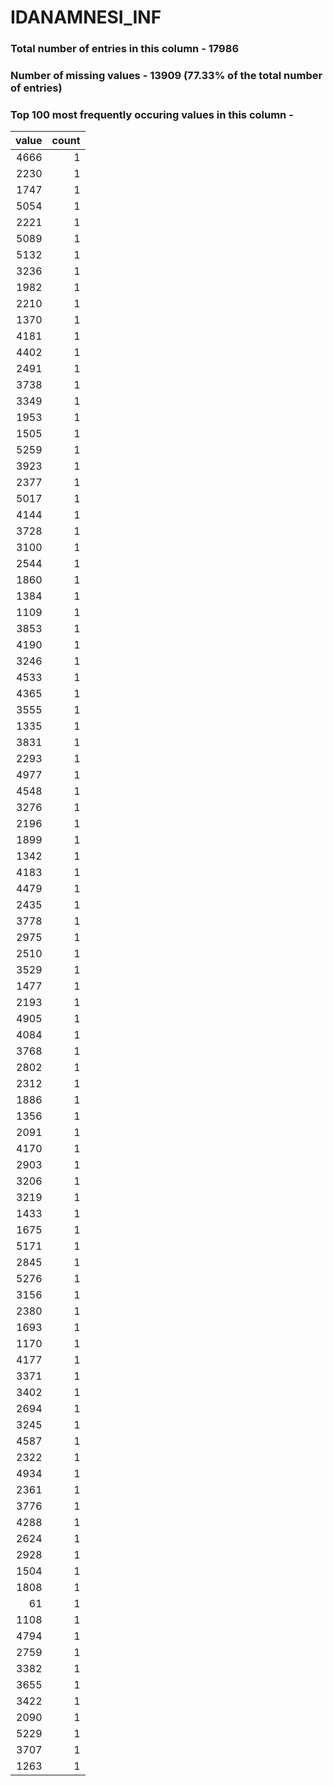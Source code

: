 
# IDANAMNESI_INF

### Total number of entries in this column - 17986

### Number of missing values - 13909 (77.33% of the total number of entries)

### Top 100 most frequently occuring values in this column -

|   value |   count |
|--------:|--------:|
|    4666 |       1 |
|    2230 |       1 |
|    1747 |       1 |
|    5054 |       1 |
|    2221 |       1 |
|    5089 |       1 |
|    5132 |       1 |
|    3236 |       1 |
|    1982 |       1 |
|    2210 |       1 |
|    1370 |       1 |
|    4181 |       1 |
|    4402 |       1 |
|    2491 |       1 |
|    3738 |       1 |
|    3349 |       1 |
|    1953 |       1 |
|    1505 |       1 |
|    5259 |       1 |
|    3923 |       1 |
|    2377 |       1 |
|    5017 |       1 |
|    4144 |       1 |
|    3728 |       1 |
|    3100 |       1 |
|    2544 |       1 |
|    1860 |       1 |
|    1384 |       1 |
|    1109 |       1 |
|    3853 |       1 |
|    4190 |       1 |
|    3246 |       1 |
|    4533 |       1 |
|    4365 |       1 |
|    3555 |       1 |
|    1335 |       1 |
|    3831 |       1 |
|    2293 |       1 |
|    4977 |       1 |
|    4548 |       1 |
|    3276 |       1 |
|    2196 |       1 |
|    1899 |       1 |
|    1342 |       1 |
|    4183 |       1 |
|    4479 |       1 |
|    2435 |       1 |
|    3778 |       1 |
|    2975 |       1 |
|    2510 |       1 |
|    3529 |       1 |
|    1477 |       1 |
|    2193 |       1 |
|    4905 |       1 |
|    4084 |       1 |
|    3768 |       1 |
|    2802 |       1 |
|    2312 |       1 |
|    1886 |       1 |
|    1356 |       1 |
|    2091 |       1 |
|    4170 |       1 |
|    2903 |       1 |
|    3206 |       1 |
|    3219 |       1 |
|    1433 |       1 |
|    1675 |       1 |
|    5171 |       1 |
|    2845 |       1 |
|    5276 |       1 |
|    3156 |       1 |
|    2380 |       1 |
|    1693 |       1 |
|    1170 |       1 |
|    4177 |       1 |
|    3371 |       1 |
|    3402 |       1 |
|    2694 |       1 |
|    3245 |       1 |
|    4587 |       1 |
|    2322 |       1 |
|    4934 |       1 |
|    2361 |       1 |
|    3776 |       1 |
|    4288 |       1 |
|    2624 |       1 |
|    2928 |       1 |
|    1504 |       1 |
|    1808 |       1 |
|      61 |       1 |
|    1108 |       1 |
|    4794 |       1 |
|    2759 |       1 |
|    3382 |       1 |
|    3655 |       1 |
|    3422 |       1 |
|    2090 |       1 |
|    5229 |       1 |
|    3707 |       1 |
|    1263 |       1 |
